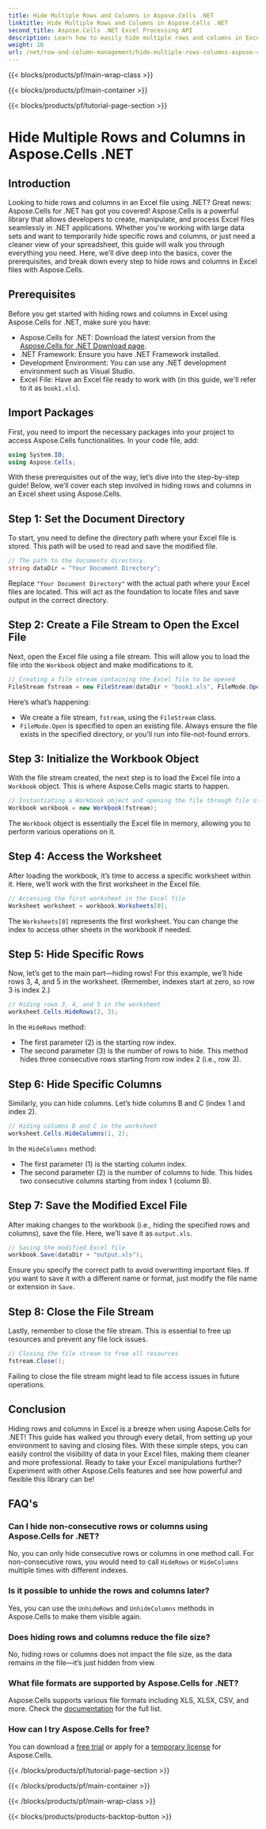 ```yaml
---
title: Hide Multiple Rows and Columns in Aspose.Cells .NET
linktitle: Hide Multiple Rows and Columns in Aspose.Cells .NET
second_title: Aspose.Cells .NET Excel Processing API
description: Learn how to easily hide multiple rows and columns in Excel using Aspose.Cells for .NET. Follow this step-by-step guide for seamless Excel manipulation.
weight: 16
url: /net/row-and-column-management/hide-multiple-rows-columns-aspose-cells/
---
```


{{< blocks/products/pf/main-wrap-class >}}

{{< blocks/products/pf/main-container >}}

{{< blocks/products/pf/tutorial-page-section >}}

# Hide Multiple Rows and Columns in Aspose.Cells .NET

## Introduction
Looking to hide rows and columns in an Excel file using .NET? Great news: Aspose.Cells for .NET has got you covered! Aspose.Cells is a powerful library that allows developers to create, manipulate, and process Excel files seamlessly in .NET applications. Whether you're working with large data sets and want to temporarily hide specific rows and columns, or just need a cleaner view of your spreadsheet, this guide will walk you through everything you need. Here, we’ll dive deep into the basics, cover the prerequisites, and break down every step to hide rows and columns in Excel files with Aspose.Cells.
## Prerequisites
Before you get started with hiding rows and columns in Excel using Aspose.Cells for .NET, make sure you have:
- Aspose.Cells for .NET: Download the latest version from the [Aspose.Cells for .NET Download page](https://releases.aspose.com/cells/net/).
- .NET Framework: Ensure you have .NET Framework installed.
- Development Environment: You can use any .NET development environment such as Visual Studio.
- Excel File: Have an Excel file ready to work with (in this guide, we'll refer to it as `book1.xls`).
## Import Packages
First, you need to import the necessary packages into your project to access Aspose.Cells functionalities. In your code file, add:
```csharp
using System.IO;
using Aspose.Cells;
```
With these prerequisites out of the way, let’s dive into the step-by-step guide!
Below, we’ll cover each step involved in hiding rows and columns in an Excel sheet using Aspose.Cells.
## Step 1: Set the Document Directory
To start, you need to define the directory path where your Excel file is stored. This path will be used to read and save the modified file.
```csharp
// The path to the documents directory.
string dataDir = "Your Document Directory";
```
Replace `"Your Document Directory"` with the actual path where your Excel files are located. This will act as the foundation to locate files and save output in the correct directory.
## Step 2: Create a File Stream to Open the Excel File
Next, open the Excel file using a file stream. This will allow you to load the file into the `Workbook` object and make modifications to it.
```csharp
// Creating a file stream containing the Excel file to be opened
FileStream fstream = new FileStream(dataDir + "book1.xls", FileMode.Open);
```
Here’s what’s happening:
- We create a file stream, `fstream`, using the `FileStream` class.
- `FileMode.Open` is specified to open an existing file.
Always ensure the file exists in the specified directory, or you’ll run into file-not-found errors.
## Step 3: Initialize the Workbook Object
With the file stream created, the next step is to load the Excel file into a `Workbook` object. This is where Aspose.Cells magic starts to happen.
```csharp
// Instantiating a Workbook object and opening the file through file stream
Workbook workbook = new Workbook(fstream);
```
The `Workbook` object is essentially the Excel file in memory, allowing you to perform various operations on it.
## Step 4: Access the Worksheet
After loading the workbook, it’s time to access a specific worksheet within it. Here, we’ll work with the first worksheet in the Excel file.
```csharp
// Accessing the first worksheet in the Excel file
Worksheet worksheet = workbook.Worksheets[0];
```
The `Worksheets[0]` represents the first worksheet. You can change the index to access other sheets in the workbook if needed.
## Step 5: Hide Specific Rows
Now, let’s get to the main part—hiding rows! For this example, we’ll hide rows 3, 4, and 5 in the worksheet. (Remember, indexes start at zero, so row 3 is index 2.)
```csharp
// Hiding rows 3, 4, and 5 in the worksheet
worksheet.Cells.HideRows(2, 3);
```
In the `HideRows` method:
- The first parameter (2) is the starting row index.
- The second parameter (3) is the number of rows to hide.
This method hides three consecutive rows starting from row index 2 (i.e., row 3).
## Step 6: Hide Specific Columns
Similarly, you can hide columns. Let’s hide columns B and C (index 1 and index 2).
```csharp
// Hiding columns B and C in the worksheet
worksheet.Cells.HideColumns(1, 2);
```
In the `HideColumns` method:
- The first parameter (1) is the starting column index.
- The second parameter (2) is the number of columns to hide.
This hides two consecutive columns starting from index 1 (column B).
## Step 7: Save the Modified Excel File
After making changes to the workbook (i.e., hiding the specified rows and columns), save the file. Here, we’ll save it as `output.xls`.
```csharp
// Saving the modified Excel file
workbook.Save(dataDir + "output.xls");
```
Ensure you specify the correct path to avoid overwriting important files. If you want to save it with a different name or format, just modify the file name or extension in `Save`.
## Step 8: Close the File Stream
Lastly, remember to close the file stream. This is essential to free up resources and prevent any file lock issues.
```csharp
// Closing the file stream to free all resources
fstream.Close();
```
Failing to close the file stream might lead to file access issues in future operations.
## Conclusion
Hiding rows and columns in Excel is a breeze when using Aspose.Cells for .NET! This guide has walked you through every detail, from setting up your environment to saving and closing files. With these simple steps, you can easily control the visibility of data in your Excel files, making them cleaner and more professional. Ready to take your Excel manipulations further? Experiment with other Aspose.Cells features and see how powerful and flexible this library can be!
## FAQ's
### Can I hide non-consecutive rows or columns using Aspose.Cells for .NET?  
No, you can only hide consecutive rows or columns in one method call. For non-consecutive rows, you would need to call `HideRows` or `HideColumns` multiple times with different indexes.
### Is it possible to unhide the rows and columns later?  
Yes, you can use the `UnhideRows` and `UnhideColumns` methods in Aspose.Cells to make them visible again.
### Does hiding rows and columns reduce the file size?  
No, hiding rows or columns does not impact the file size, as the data remains in the file—it’s just hidden from view.
### What file formats are supported by Aspose.Cells for .NET?  
Aspose.Cells supports various file formats including XLS, XLSX, CSV, and more. Check the [documentation](https://reference.aspose.com/cells/net/) for the full list.
### How can I try Aspose.Cells for free?  
You can download a [free trial](https://releases.aspose.com/) or apply for a [temporary license](https://purchase.aspose.com/temporary-license/) for Aspose.Cells.

{{< /blocks/products/pf/tutorial-page-section >}}

{{< /blocks/products/pf/main-container >}}

{{< /blocks/products/pf/main-wrap-class >}}

{{< blocks/products/products-backtop-button >}}
